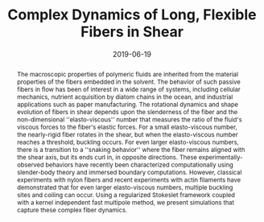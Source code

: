 ---
title: "Complex Dynamics of Long, Flexible Fibers in Shear"
date: 2019-06-19
authors: ["John LaGrone", "Ricardo Cortez", "Wen Yan", "Lisa Fauci"]
publication_types: ["2"]
publication: "*Journal of Non-Newtonian Fluid Mechanics*"
doi: "10.1016/j.jnnfm.2019.06.007"
abstract: The macroscopic properties of polymeric fluids are inherited from the material properties of the fibers embedded in the solvent. The behavior of such passive fibers in flow has been of interest in a wide range of systems, including cellular mechanics, nutrient acquisition by diatom chains in the ocean, and industrial applications such as paper manufacturing. The rotational dynamics and shape evolution of fibers in shear depends upon the slenderness of the fiber and the non-dimensional ''elasto-viscous'' number that measures the ratio of the fluid's viscous forces to the fiber's elastic forces. For a small elasto-viscous number, the nearly-rigid fiber rotates in the shear, but when the elasto-viscous number reaches a threshold, buckling occurs. For even larger elasto-viscous numbers, there is a transition to a ''snaking behavior'' where the fiber remains aligned with the shear axis, but its ends curl in, in opposite directions. These experimentally-observed behaviors have recently been characterized computationally using slender-body theory and immersed boundary computations. However, classical experiments with nylon fibers and recent experiments with actin filaments have demonstrated that for even larger elasto-viscous numbers, multiple buckling sites and coiling can occur. Using a regularized Stokeslet framework coupled with a kernel independent fast multipole method, we present simulations that capture these complex fiber dynamics.
---